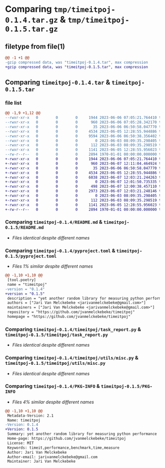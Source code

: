 # Comparing `tmp/timeitpoj-0.1.4.tar.gz` & `tmp/timeitpoj-0.1.5.tar.gz`

## filetype from file(1)

```diff
@@ -1 +1 @@
-gzip compressed data, was "timeitpoj-0.1.4.tar", max compression
+gzip compressed data, was "timeitpoj-0.1.5.tar", max compression
```

## Comparing `timeitpoj-0.1.4.tar` & `timeitpoj-0.1.5.tar`

### file list

```diff
@@ -1,9 +1,12 @@
--rwxr-xr-x   0        0        0     1944 2023-06-06 07:05:21.764410 timeitpoj-0.1.4/README.md
--rwxr-xr-x   0        0        0      960 2023-06-06 07:05:28.342170 timeitpoj-0.1.4/pyproject.toml
--rwxr-xr-x   0        0        0       35 2023-06-06 06:50:58.047770 timeitpoj-0.1.4/timeitpoj/__init__.py
--rwxr-xr-x   0        0        0     4534 2023-06-05 12:28:55.944886 timeitpoj-0.1.4/timeitpoj/task_report.py
--rwxr-xr-x   0        0        0     9594 2023-06-06 06:50:38.356402 timeitpoj-0.1.4/timeitpoj/timeit.py
--rwxr-xr-x   0        0        0        0 2023-06-03 08:09:35.298405 timeitpoj-0.1.4/timeitpoj/utils/__init__.py
--rwxr-xr-x   0        0        0      112 2023-06-03 08:09:35.298519 timeitpoj-0.1.4/timeitpoj/utils/constants.py
--rwxr-xr-x   0        0        0     1141 2023-06-05 12:28:55.956023 timeitpoj-0.1.4/timeitpoj/utils/misc.py
--rw-r--r--   0        0        0     2894 1970-01-01 00:00:00.000000 timeitpoj-0.1.4/PKG-INFO
+-rwxr-xr-x   0        0        0     1944 2023-06-06 07:05:21.764410 timeitpoj-0.1.5/README.md
+-rwxr-xr-x   0        0        0      960 2023-06-07 12:11:04.464924 timeitpoj-0.1.5/pyproject.toml
+-rwxr-xr-x   0        0        0       35 2023-06-06 06:50:58.047770 timeitpoj-0.1.5/timeitpoj/__init__.py
+-rwxr-xr-x   0        0        0     4534 2023-06-05 12:28:55.944886 timeitpoj-0.1.5/timeitpoj/task_report.py
+-rwxr-xr-x   0        0        0     6038 2023-06-07 12:03:21.244263 timeitpoj-0.1.5/timeitpoj/timeit.py
+-rwxr-xr-x   0        0        0        0 2023-06-07 12:01:50.735335 timeitpoj-0.1.5/timeitpoj/timer/__init__.py
+-rwxr-xr-x   0        0        0      498 2023-06-07 12:00:38.457110 timeitpoj-0.1.5/timeitpoj/timer/internal_timer.py
+-rwxr-xr-x   0        0        0     2973 2023-06-07 12:03:21.248146 timeitpoj-0.1.5/timeitpoj/timer/timer.py
+-rwxr-xr-x   0        0        0        0 2023-06-03 08:09:35.298405 timeitpoj-0.1.5/timeitpoj/utils/__init__.py
+-rwxr-xr-x   0        0        0      112 2023-06-03 08:09:35.298519 timeitpoj-0.1.5/timeitpoj/utils/constants.py
+-rwxr-xr-x   0        0        0     1141 2023-06-05 12:28:55.956023 timeitpoj-0.1.5/timeitpoj/utils/misc.py
+-rw-r--r--   0        0        0     2894 1970-01-01 00:00:00.000000 timeitpoj-0.1.5/PKG-INFO
```

### Comparing `timeitpoj-0.1.4/README.md` & `timeitpoj-0.1.5/README.md`

 * *Files identical despite different names*

### Comparing `timeitpoj-0.1.4/pyproject.toml` & `timeitpoj-0.1.5/pyproject.toml`

 * *Files 1% similar despite different names*

```diff
@@ -1,10 +1,10 @@
 [tool.poetry]
 name = "timeitpoj"
-version = "0.1.4"
+version = "0.1.5"
 description = "yet another random library for measuring python performance"
 authors = ["Jari Van Melckebeke <jarivanmelckebeke@gmail.com>"]
 maintainers = ["Jari Van Melckebeke <jarivanmelckebeke@gmail.com>"]
 repository = "https://github.com/jvanmelckebeke/timeitpoj"
 homepage = "https://github.com/jvanmelckebeke/timeitpoj"
```

### Comparing `timeitpoj-0.1.4/timeitpoj/task_report.py` & `timeitpoj-0.1.5/timeitpoj/task_report.py`

 * *Files identical despite different names*

### Comparing `timeitpoj-0.1.4/timeitpoj/utils/misc.py` & `timeitpoj-0.1.5/timeitpoj/utils/misc.py`

 * *Files identical despite different names*

### Comparing `timeitpoj-0.1.4/PKG-INFO` & `timeitpoj-0.1.5/PKG-INFO`

 * *Files 4% similar despite different names*

```diff
@@ -1,10 +1,10 @@
 Metadata-Version: 2.1
 Name: timeitpoj
-Version: 0.1.4
+Version: 0.1.5
 Summary: yet another random library for measuring python performance
 Home-page: https://github.com/jvanmelckebeke/timeitpoj
 License: MIT
 Keywords: timeit,performance,benchmark,time,measure
 Author: Jari Van Melckebeke
 Author-email: jarivanmelckebeke@gmail.com
 Maintainer: Jari Van Melckebeke
```

